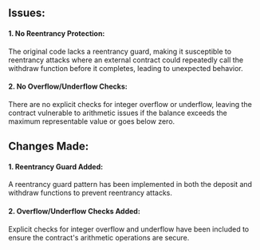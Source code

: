 ## Issues:
#### 1. No Reentrancy Protection:
 The original code lacks a reentrancy guard, making it susceptible to reentrancy attacks where an external contract could repeatedly call the withdraw function before it completes, leading to unexpected behavior.

#### 2. No Overflow/Underflow Checks: 
There are no explicit checks for integer overflow or underflow, leaving the contract vulnerable to arithmetic issues if the balance exceeds the maximum representable value or goes below zero.

## Changes Made:
#### 1. Reentrancy Guard Added:
A reentrancy guard pattern has been implemented in both the deposit and withdraw functions to prevent reentrancy attacks.

#### 2. Overflow/Underflow Checks Added: 
Explicit checks for integer overflow and underflow have been included to ensure the contract's arithmetic operations are secure.